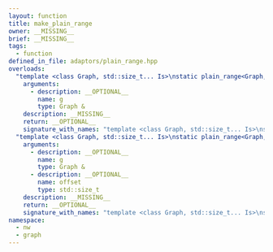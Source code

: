 ```yaml
---
layout: function
title: make_plain_range
owner: __MISSING__
brief: __MISSING__
tags:
  - function
defined_in_file: adaptors/plain_range.hpp
overloads:
  "template <class Graph, std::size_t... Is>\nstatic plain_range<Graph, Is...> make_plain_range(Graph &)":
    arguments:
      - description: __OPTIONAL__
        name: g
        type: Graph &
    description: __MISSING__
    return: __OPTIONAL__
    signature_with_names: "template <class Graph, std::size_t... Is>\nstatic plain_range<Graph, Is...> make_plain_range(Graph & g)"
  "template <class Graph, std::size_t... Is>\nstatic plain_range<Graph, Is...> make_plain_range(Graph &, std::size_t)":
    arguments:
      - description: __OPTIONAL__
        name: g
        type: Graph &
      - description: __OPTIONAL__
        name: offset
        type: std::size_t
    description: __MISSING__
    return: __OPTIONAL__
    signature_with_names: "template <class Graph, std::size_t... Is>\nstatic plain_range<Graph, Is...> make_plain_range(Graph & g, std::size_t offset)"
namespace:
  - nw
  - graph
---
```

